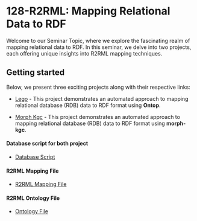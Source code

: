 # 128-R2RML: Mapping Relational Data to RDF
Welcome to our Seminar Topic, where we explore the fascinating realm of mapping relational data to RDF. In this seminar, we delve into two projects, each offering unique insights into R2RML mapping techniques.

## Getting started

Below, we present three exciting projects along with their respective links:

- [Lego](lego/README.md) - This project demonstrates an automated approach to mapping relational database (RDB) data to RDF format using **Ontop**.

- [Morph Kgc](morph-kgc/README.md) - This project demonstrates an automated approach to mapping relational database (RDB) data to RDF format using **morph-kgc**.

#### Database script for both project
- [Database Script](Student_table.sql)

#### R2RML Mapping File
- [R2RML Mapping File](student_custom_mappings.ttl)

#### R2RML Ontology File
- [Ontology File](student_custom_ontology.ttl)

